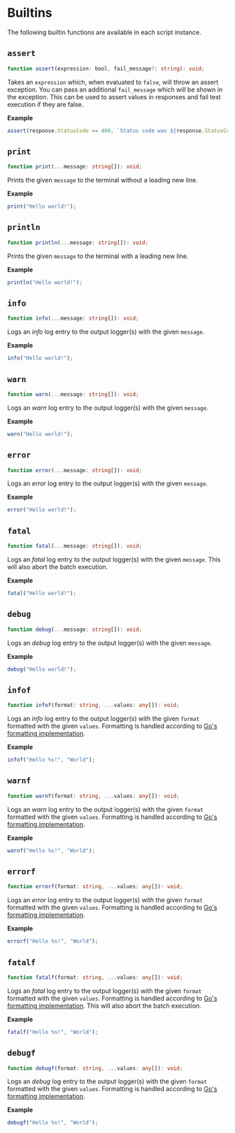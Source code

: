 # Builtins

The following builtin functions are available in each script instance.

## `assert`

```ts
function assert(expression: bool, fail_message?: string): void;
```

Takes an `expression` which, when evaluated to `false`, will throw an assert exception. You can pass an additional `fail_message` which will be shown in the exception. This can be used to assert values in responses and fail test execution if they are false.

**Example**

```js
assert(response.StatusCode >= 400, `Status code was ${response.StatusCode}`);
```

## `print`

```ts
function print(...message: string[]): void;
```

Prints the given `message` to the terminal without a leading new line.

**Example**

```js
print("Hello world!");
```

## `println`

```ts
function println(...message: string[]): void;
```

Prints the given `message` to the terminal with a leading new line.

**Example**

```js
println("Hello world!");
```

## `info`

```ts
function info(...message: string[]): void;
```

Logs an *info* log entry to the output logger(s) with the given `message`.

**Example**

```js
info("Hello world!");
```

## `warn`

```ts
function warn(...message: string[]): void;
```

Logs an *warn* log entry to the output logger(s) with the given `message`.

**Example**

```js
warn("Hello world!");
```

## `error`

```ts
function error(...message: string[]): void;
```

Logs an *error* log entry to the output logger(s) with the given `message`.

**Example**

```js
error("Hello world!");
```

## `fatal`

```ts
function fatal(...message: string[]): void;
```

Logs an *fatal* log entry to the output logger(s) with the given `message`. This will also abort the batch execution.

**Example**

```js
fatal("Hello world!");
```

## `debug`

```ts
function debug(...message: string[]): void;
```

Logs an *debug* log entry to the output logger(s) with the given `message`.

**Example**

```js
debug("Hello world!");
```

## `infof`

```ts
function infof(format: string, ...values: any[]): void;
```

Logs an *info* log entry to the output logger(s) with the given `format` formatted with the given `values`. Formatting is handled according to [Go's formatting implementation](https://pkg.go.dev/fmt).

**Example**

```js
infof("Hello %s!", "World");
```

## `warnf`

```ts
function warnf(format: string, ...values: any[]): void;
```

Logs an *warn* log entry to the output logger(s) with the given `format` formatted with the given `values`. Formatting is handled according to [Go's formatting implementation](https://pkg.go.dev/fmt).

**Example**

```js
warnf("Hello %s!", "World");
```

## `errorf`

```ts
function errorf(format: string, ...values: any[]): void;
```

Logs an *error* log entry to the output logger(s) with the given `format` formatted with the given `values`. Formatting is handled according to [Go's formatting implementation](https://pkg.go.dev/fmt).

**Example**

```js
errorf("Hello %s!", "World");
```

## `fatalf`

```ts
function fatalf(format: string, ...values: any[]): void;
```

Logs an *fatal* log entry to the output logger(s) with the given `format` formatted with the given `values`. Formatting is handled according to [Go's formatting implementation](https://pkg.go.dev/fmt). This will also abort the batch execution.

**Example**

```js
fatalf("Hello %s!", "World");
```

## `debugf`

```ts
function debugf(format: string, ...values: any[]): void;
```

Logs an *debug* log entry to the output logger(s) with the given `format` formatted with the given `values`. Formatting is handled according to [Go's formatting implementation](https://pkg.go.dev/fmt).

**Example**

```js
debugf("Hello %s!", "World");
```
